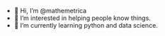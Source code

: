 - 👋 Hi, I’m @mathemetrica
- 👀 I’m interested in helping people know things. 
- 🌱 I’m currently learning python and data science.

<!---
econoecosociometrica/econoecosociometrica is a ✨ special ✨ repository because its `README.md` (this file) appears on your GitHub profile.
You can click the Preview link to take a look at your changes.
--->
